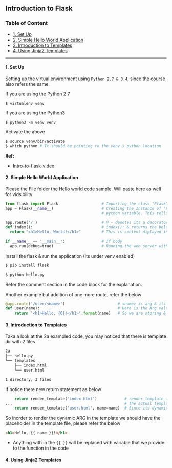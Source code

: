 Introduction to Flask
---

### Table of Content

- [1. Set Up](https://github.com/kubotravis/my_notes/blob/master/Self_Placed/Flask/Introduction_to_Flask.md#1-set-up)
- [2. Simple Hello World Application](https://github.com/kubotravis/my_notes/blob/master/Self_Placed/Flask/Introduction_to_Flask.md#2-simple-hello-world-application)
- [3. Introduction to Templates](https://github.com/kubotravis/my_notes/blob/master/Self_Placed/Flask/Introduction_to_Flask.md#3-introduction-to-templates)
- [4. Using Jinja2 Templates](https://github.com/kubotravis/my_notes/blob/master/Self_Placed/Flask/Introduction_to_Flask.md#3-using-jinja2-templates)
----

#### 1. Set Up

Setting up the virtual environment using `Python 2.7 & 3.4`, since the course also refers the same.

If you are using the Python 2.7

`$ virtualenv venv`

If you are using the Python3

`$ python3 -m venv venv`

Activate the above

```bash
$ source venv/bin/activate
$ which python # It should be pointing to the venv's python location
```

**Ref:**
- [Intro-to-flask-video](http://github.com/miguelgrinberg/oreilly-intro-to-flask-video.git)

#### 2. Simple Hello World Application

Please the File folder the Hello world code sample. Will paste here as well for vidsibility

```python
from flask import Flask                   # Importing the class "Flask" from package "flask"
app = Flask(__name__)                     # Creating the Instance of 'Flask' main class and storing it in the global variable "app" & also passing the arg __name__  its a
                                          # python variable. This tells the location of application. Here its search for templated & static file. (Its defacto like)

app.route('/')                            # @ - denotes its a decorator and its registers the url '/', which will run the function
def index():                              # index(): & returns the below std output
  return "<h1>Hello, World!</h1>"         # This is content diplayed in the browser

if __name__ == '__main__':                # If body
  app.run(debug=true)                     # Running the web server with debug option
```

Install the flask & run the application (Its under venv enabled)

```bash
$ pip install flask

$ python hello.py
```

Refer the comment section in the code block for the explanation.

Another example but addition of one more route, refer the below

```python
@app.route('/user/<name>')                       # <name> is arg & its dynamic. It can be anything
def user(name):                                  # Here is the Arg value used from the route which is given by client
    return '<h1>Hello, {0}!</h1>'.format(name)   # So we are storing & returing the what ever suplied in the URI as a greeting
```

#### 3. Introduction to Templates

Taka a look at the 2a exampled code, you may noticed that there is template dir with 2 files

```bash
2a
├── hello.py
└── templates
    ├── index.html
    └── user.html

1 directory, 3 files
```

If notice there new return statement as below

```python
    return render_template('index.html')            # render_template is the function which is imported from Flask, So its basically grabs the ARG values which is 
...                                                 # the actual template files
    return render_template('user.html', name=name)  # Since its dynamic, here we are passing the ARG to the template to render at runtime
```

So inorder to render the dynamic ARG in the template we should have the placeholder in the template file, please refer the below

```html
<h1>Hello, {{ name }}!</h1>
```

- Anything with in the `{{ }}` will be replaced with variable that we provide to the function in the code

#### 4. Using Jinja2 Templates